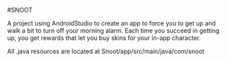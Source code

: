 #SNOOT

A project using AndroidStudio to create an app to force you to get up and walk a bit to turn off your morning alarm. Each time you succeed in getting up, you get rewards that let you buy skins for your in-app character.

All .java resources are located at Snoot/app/src/main/java/com/snoot
